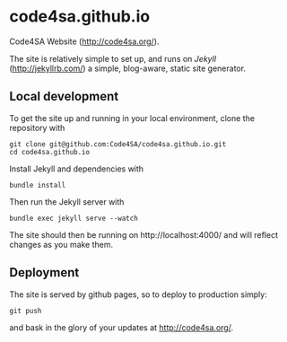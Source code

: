 code4sa.github.io
=================


Code4SA Website (http://code4sa.org/).

The site is relatively simple to set up, and runs on *Jekyll* (http://jekyllrb.com/) a simple, blog-aware, static site generator.

Local development
-----------------

To get the site up and running in your local environment, clone the repository with

    git clone git@github.com:Code4SA/code4sa.github.io.git
    cd code4sa.github.io

Install Jekyll and dependencies with

    bundle install

Then run the Jekyll server with

    bundle exec jekyll serve --watch

The site should then be running on http://localhost:4000/ and will reflect changes as you make them.

Deployment
----------

The site is served by github pages, so to deploy to production simply:

    git push

and bask in the glory of your updates at http://code4sa.org/.
